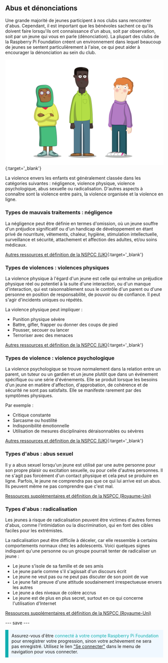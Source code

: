 ## Abus et dénonciations

Une grande majorité de jeunes participent à nos clubs sans rencontrer d'abus. Cependant, il est important que les bénévoles sachent ce qu'ils doivent faire lorsqu'ils ont connaissance d'un abus, soit par observation, soit par un jeune qui vous en parle (dénonciation). La plupart des clubs de la Raspberry Pi Foundation créent un environnement dans lequel beaucoup de jeunes se sentent particulièrement à l'aise, ce qui peut aider à encourager la dénonciation au sein du club.

![Trois jeunes debout.](images/7-Diverse-Mix.png){:target='_blank'}

La violence envers les enfants est généralement classée dans les catégories suivantes : négligence, violence physique, violence psychologique, abus sexuelle ou radicalisation. D'autres aspects à connaître sont la violence entre pairs, la violence organisée et la violence en ligne.

### Types de mauvais traitements : négligence

La négligence peut être définie en termes d'omission, où un jeune souffre d'un préjudice significatif ou d'un handicap de développement en étant privé de nourriture, vêtements, chaleur, hygiène, stimulation intellectuelle, surveillance et sécurité, attachement et affection des adultes, et/ou soins médicaux.

[Autres ressources et définition de la NSPCC (UK)](https://www.nspcc.org.uk/what-is-child-abuse/types-of-abuse/neglect/){:target='_blank'}

### Types de violences : violences physiques

La violence physique à l'égard d'un jeune est celle qui entraîne un préjudice physique réel ou potentiel à la suite d'une interaction, ou d'un manque d'interaction, qui est raisonnablement sous le contrôle d'un parent ou d'une personne en position de responsabilité, de pouvoir ou de confiance. Il peut s'agir d'incidents uniques ou répétés.

La violence physique peut impliquer :

* Punition physique sévère
* Battre, gifler, frapper ou donner des coups de pied
* Pousser, secouer ou lancer
* Terroriser avec des menaces

[Autres ressources et définition de la NSPCC (UK)](https://www.nspcc.org.uk/what-is-child-abuse/types-of-abuse/physical-abuse/){:target='_blank'}

### Types de violence : violence psychologique

La violence psychologique se trouve normalement dans la relation entre un parent, un tuteur ou un gardien et un jeune plutôt que dans un événement spécifique ou une série d'événements. Elle se produit lorsque les besoins d'un jeune en matière d'affection, d'approbation, de cohérence et de sécurité ne sont pas satisfaits. Elle se manifeste rarement par des symptômes physiques.

Par exemple :

* Critique constante
* Sarcasme ou hostilité
* Indisponibilité émotionnelle
* Utilisation de mesures disciplinaires déraisonnables ou sévères

[Autres ressources et définition de la NSPCC (UK)](https://www.nspcc.org.uk/what-is-child-abuse/types-of-abuse/emotional-abuse/){:target='_blank'}

### Types d'abus : abus sexuel

Il y a abus sexuel lorsqu'un jeune est utilisé par une autre personne pour son propre plaisir ou excitation sexuelle, ou pour celle d'autres personnes. Il ne s'agit pas forcément d'un contact physique et cela peut se produire en ligne. Parfois, le jeune ne comprendra pas que ce qui lui arrive est un abus. Ils peuvent même ne pas comprendre que c'est mal.

[Ressources supplémentaires et définition de la NSPCC (Royaume-Uni)](https://www.nspcc.org.uk/what-is-child-abuse/types-of-abuse/child-sexual-abuse/)

### Types d'abus : radicalisation

Les jeunes à risque de radicalisation peuvent être victimes d'autres formes d'abus, comme l'intimidation ou la discrimination, qui en font des cibles faciles pour les extrémistes.

La radicalisation peut être difficile à déceler, car elle ressemble à certains comportements normaux chez les adolescents. Voici quelques signes indiquant qu'une personne ou un groupe pourrait tenter de radicaliser un jeune :

- Le jeune s'isole de sa famille et de ses amis
- Le jeune parle comme s'il s'agissait d'un discours écrit
- Le jeune ne veut pas ou ne peut pas discuter de son point de vue
- Le jeune fait preuve d'une attitude soudainement irrespectueuse envers les autres
- Le jeune a des niveaux de colère accrus
- Le jeune est de plus en plus secret, surtout en ce qui concerne l'utilisation d'Internet

[Ressources supplémentaires et définition de la NSPCC (Royaume-Uni)](https://www.nspcc.org.uk/keeping-children-safe/reporting-abuse/dedicated-helplines/protecting-children-from-radicalisation/)

--- save ---

<p style="border-left: solid; border-width:10px; border-color: #0faeb0; background-color: aliceblue; padding: 10px;">
Assurez-vous d'être <span style="color: #0faeb0">connecté à votre compte Raspberry Pi Foundation</span> pour enregistrer votre progression, sinon votre achèvement ne sera pas enregistré. Utilisez le lien <a href="https://my.raspberrypi.org/login">"Se connecter"</a> dans le menu de navigation pour vous connecter.
</p>
